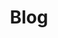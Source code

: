 ---
layout: toctree
title: Blog
permalink: /blog/

enumerate_grand_children: true
max_num_posts: 2
---